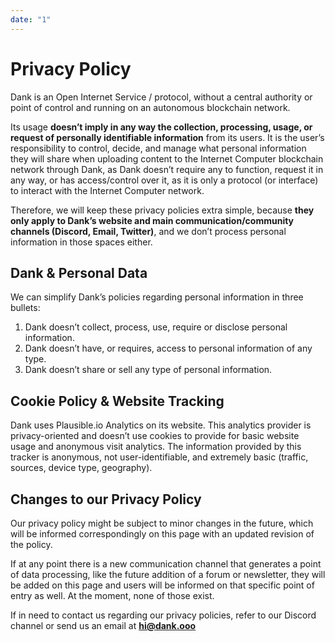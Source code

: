 ```yaml
---
date: "1"
---
```


# Privacy Policy

Dank is an Open Internet Service / protocol, without a central authority or point of control and running on an autonomous blockchain network.

Its usage **doesn’t imply in any way the collection, processing, usage, or request of personally identifiable information** from its users. It is the user’s responsibility to control, decide, and manage what personal information they will share when uploading content to the Internet Computer blockchain network through Dank, as Dank doesn’t require any to function, request it in any way, or has access/control over it, as it is only a protocol (or interface) to interact with the Internet Computer network.

Therefore, we will keep these privacy policies extra simple, because **they only apply to Dank’s website and main communication/community channels (Discord, Email, Twitter)**, and we don’t process personal information in those spaces either.

## Dank & Personal Data

We can simplify Dank’s policies regarding personal information in three bullets:

1. Dank doesn’t collect, process, use, require or disclose personal information.
2. Dank doesn’t have, or requires, access to personal information of any type.
3. Dank doesn’t share or sell any type of personal information.

## Cookie Policy & Website Tracking
Dank uses Plausible.io Analytics on its website. This analytics provider is privacy-oriented and doesn’t use cookies to provide for basic website usage and anonymous visit analytics. The information provided by this tracker is anonymous, not user-identifiable, and extremely basic (traffic, sources, device type, geography).

## Changes to our Privacy Policy
Our privacy policy might be subject to minor changes in the future, which will be informed correspondingly on this page with an updated revision of the policy.

If at any point there is a new communication channel that generates a point of data processing, like the future addition of a forum or newsletter, they will be added on this page and users will be informed on that specific point of entry as well. At the moment, none of those exist.

If in need to contact us regarding our privacy policies, refer to our Discord channel or send us an email at **hi@dank.ooo**